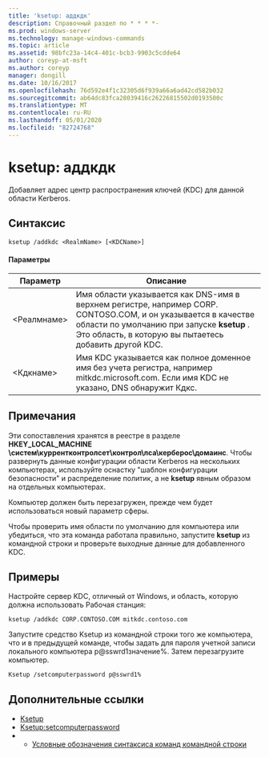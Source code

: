 ```yaml
---
title: 'ksetup: аддкдк'
description: Справочный раздел по * * * *-
ms.prod: windows-server
ms.technology: manage-windows-commands
ms.topic: article
ms.assetid: 98bfc23a-14c4-401c-bcb3-9903c5cdde64
author: coreyp-at-msft
ms.author: coreyp
manager: dongill
ms.date: 10/16/2017
ms.openlocfilehash: 76d592e4f1c32305d6f939a66a6ad42cd582b032
ms.sourcegitcommit: ab64dc83fca28039416c26226815502d0193500c
ms.translationtype: MT
ms.contentlocale: ru-RU
ms.lasthandoff: 05/01/2020
ms.locfileid: "82724768"
---
```

# <a name="ksetupaddkdc"></a>ksetup: аддкдк



Добавляет адрес центр распространения ключей (KDC) для данной области Kerberos.

## <a name="syntax"></a>Синтаксис

```
ksetup /addkdc <RealmName> [<KDCName>] 
```

#### <a name="parameters"></a>Параметры

|Параметр|Описание|
|---------|-----------|
|\<Реалмнаме>|Имя области указывается как DNS-имя в верхнем регистре, например CORP. CONTOSO.COM, и он указывается в качестве области по умолчанию при запуске **ksetup** . Это область, в которую вы пытаетесь добавить другой KDC.|
|\<Кдкнаме>|Имя KDC указывается как полное доменное имя без учета регистра, например mitkdc.microsoft.com. Если имя KDC не указано, DNS обнаружит Кдкс.|

## <a name="remarks"></a>Примечания

Эти сопоставления хранятся в реестре в разделе **HKEY_LOCAL_MACHINE \систем\куррентконтролсет\контрол\лса\керберос\домаинс**. Чтобы развернуть данные конфигурации области Kerberos на нескольких компьютерах, используйте оснастку "шаблон конфигурации безопасности" и распределение политик, а не **ksetup** явным образом на отдельных компьютерах.

Компьютер должен быть перезагружен, прежде чем будет использоваться новый параметр сферы.

Чтобы проверить имя области по умолчанию для компьютера или убедиться, что эта команда работала правильно, запустите **ksetup** из командной строки и проверьте выходные данные для добавленного KDC.

## <a name="examples"></a>Примеры

Настройте сервер KDC, отличный от Windows, и область, которую должна использовать Рабочая станция:
```
ksetup /addkdc CORP.CONTOSO.COM mitkdc.contoso.com
```
Запустите средство Ksetup из командной строки того же компьютера, что и в предыдущей команде, чтобы задать для пароля учетной записи локального компьютера p@sswrd1значение%. Затем перезагрузите компьютер.
```
Ksetup /setcomputerpassword p@sswrd1%
```

## <a name="additional-references"></a>Дополнительные ссылки

-   [Ksetup](ksetup.md)
-   [Ksetup:setcomputerpassword](ksetup-setcomputerpassword.md)
-   - [Условные обозначения синтаксиса команд командной строки](command-line-syntax-key.md)